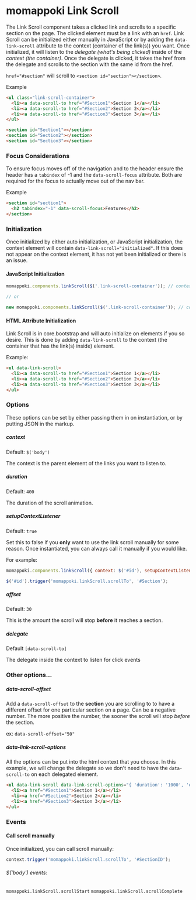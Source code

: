 momappoki Link Scroll
================

The Link Scroll component takes a clicked link and scrolls to a specific section on the page. The clicked element must be a link with an `href`. Link Scroll can be initialized either manually in JavaScript or by adding the `data-link-scroll` attribute to the context (container of the link(s)) you want. Once initialized, it will listen to the *delegate (what's being clicked)* inside of the *context (the container)*. Once the delegate is clicked, it takes the href from the delegate and scrolls to the section with the same id from the href.

`href="#section"` will scroll to `<section id="section"></section>`.

Example
```html
<ul class="link-scroll-container">
  <li><a data-scroll-to href="#Section1">Section 1</a></li>
  <li><a data-scroll-to href="#Section2">Section 2</a></li>
  <li><a data-scroll-to href="#Section3">Section 3</a></li>
</ul>

<section id="Section1"></section>
<section id="Section2"></section>
<section id="Section3"></section>
```

### Focus Considerations

To ensure focus moves off of the navigation and to the header ensure the header has a `tabindex` of -1 and the `data-scroll-focus` attribute. Both are required for the focus to actually move out of the nav bar.

Example

```html
<section id="section1">
  <h2 tabindex="-1" data-scroll-focus>Features</h2>
</section>
```

### Initialization
Once initialized by either auto initialization, or JavaScript initialization, the context element will contain `data-link-scroll="initialized"`. If this does not appear on the context element, it has not yet been initialized or there is an issue.

#### JavaScript Initialization

```javascript
momappoki.components.linkScroll($('.link-scroll-container')); // context element passed in for above example

// or

new momappoki.components.linkScroll($('.link-scroll-container')); // context element passed in for above example
```

#### HTML Attribute Initialization

Link Scroll is in core.bootstrap and will auto initialize on elements if you so desire. This is done by adding `data-link-scroll` to the context (the container that has the link(s) inside) element.

Example:
```html
<ul data-link-scroll>
  <li><a data-scroll-to href="#Section1">Section 1</a></li>
  <li><a data-scroll-to href="#Section2">Section 2</a></li>
  <li><a data-scroll-to href="#Section3">Section 3</a></li>
</ul>
```

### Options
These options can be set by either passing them in on instantiation, or by putting JSON in the markup.

##### context

Default: `$('body')`

The context is the parent element of the links you want to listen to.

##### duration

Default: `400`

The duration of the scroll animation.

##### setupContextListener

Default: `true`

Set this to false if you **only** want to use the link scroll manually for some reason. Once instantiated, you can always call it manually if you would like.

For example:
```javascript
momappoki.components.linkScroll({ context: $('#id'), setupContextListener: false });

$('#id').trigger('momappoki.linkScroll.scrollTo', '#Section');
```

##### offset

Default: `30`

This is the amount the scroll will stop **before** it reaches a section.

##### delegate

Default `[data-scroll-to]`

The delegate inside the context to listen for click events

### Other options...

##### data-scroll-offset

Add a `data-scroll-offset` to the **section** you are scrolling to to have a different offset for one particular section on a page. Can be a negative number. The more positive the number, the sooner the scroll will stop *before* the section.

ex: `data-scroll-offset="50"`

##### data-link-scroll-options

All the options can be put into the html context that you choose. In this example, we will change the delegate so we don't need to have the `data-scroll-to` on each delegated element.

```html
<ul data-link-scroll data-link-scroll-options="{ 'duration': '1000', 'offset': '50', 'delegate': 'a[href]' }">
  <li><a href="#Section1">Section 1</a></li>
  <li><a href="#Section2">Section 2</a></li>
  <li><a href="#Section3">Section 3</a></li>
</ul>
```

### Events

#### Call scroll manually
Once initialized, you can call scroll manually:
```javascript
context.trigger('momappoki.linkScroll.scrollTo', '#SectionID');
```

###### $('body') events:
`momappoki.linkScroll.scrollStart`
`momappoki.linkScroll.scrollComplete`
